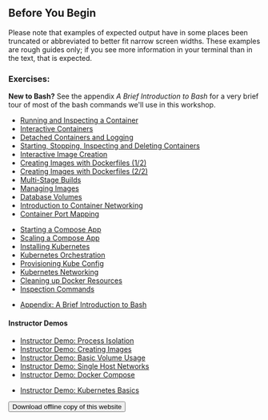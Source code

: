 ## Before You Begin

Please note that examples of expected output have in some places been truncated or abbreviated to better fit narrow screen widths. These examples are rough guides only; if you see more information in your terminal than in the text, that is expected.

### Exercises:

<!--*Scroll down for Windows-native exercises*-->

**New to Bash?** See the appendix *A Brief Introduction to Bash* for a very brief tour of most of the bash commands we'll use in this workshop.

<!-- **Windows Users doing Linux-based exercises**: Please note that in all exercises we will use Unix style paths using forward slashes (‘/‘) instead of backslashes (‘\‘). On Windows you can work directly with such paths by either using a **Bash** terminal or a **Powershell** terminal. Powershell can work with both Windows and Unix style paths. -->

 <!-- - <a href="https://github.com/docker-training/suggested-solutions/blob/master/primers/strigo-intro.md" target="_blank">Introduction to Strigo</a> --> 
 - [Running and Inspecting a Container](linux/exercises/running-and-inspecting-containers.md)
 - [Interactive Containers](linux/exercises/interactive-containers.md)
 - [Detached Containers and Logging](linux/exercises/detached-containers-and-logging.md)
 - [Starting, Stopping, Inspecting and Deleting Containers](linux/exercises/starting-stopping-inspecting-and-deleting-containers.md)
 - [Interactive Image Creation](linux/exercises/interactive-image-creation.md)
 - [Creating Images with Dockerfiles (1/2)](linux/exercises/creating-images-with-dockerfiles-part-1.md)
 - [Creating Images with Dockerfiles (2/2)](linux/exercises/creating-images-with-dockerfiles-part-2.md)
 - [Multi-Stage Builds](linux/exercises/multi-stage-builds.md)
 - [Managing Images](linux/exercises/managing-images.md)
 - [Database Volumes](linux/exercises/database-volumes.md)
 - [Introduction to Container Networking](linux/exercises/introduction-to-container-networking.md)
 - [Container Port Mapping](linux/exercises/container-port-mapping.md) 
<!-- - [Creating a Swarm](linux/exercises/creating-a-swarm.md) -->
<!-- - [Starting a Service](linux/exercises/starting-a-service.md) --> 
<!-- - [Node Failure Recovery](linux/exercises/node-failure-recovery.md) --> 
<!-- - [Swarm Scheduling](linux/exercises/swarm-scheduling.md) --> 
<!-- - [Provisioning Swarm Configuration](linux/exercises/provisioning-swarm-config.md) --> 
<!-- - [Routing to Services](linux/exercises/routing-to-services.md) --> 
<!-- - [Updating Applications](linux/exercises/updating-applications.md) --> 
 - [Starting a Compose App](linux/exercises/starting-a-compose-app.md)
 - [Scaling a Compose App](linux/exercises/scaling-a-compose-app.md)
 - [Installing Kubernetes](linux/exercises/kube-install.md)
 - [Kubernetes Orchestration](linux/exercises/kube-orchestration.md)
 - [Provisioning Kube Config](linux/exercises/provisioning-kube-config.md)
 - [Kubernetes Networking](linux/exercises/kube-networking.md)
 - [Cleaning up Docker Resources](linux/exercises/cleaning-up-docker-resources.md)
 - [Inspection Commands](linux/exercises/inspection-commands.md)
 <!-- - [Docker Plugins](linux/exercises/plugins.md) -->
 - [Appendix: A Brief Introduction to Bash](linux/exercises/command-line-intro.md)

#### Instructor Demos

 - [Instructor Demo: Process Isolation](linux/exercises/process-isolation-demo.md)
 - [Instructor Demo: Creating Images](linux/exercises/creating-images-demo.md)
 - [Instructor Demo: Basic Volume Usage](linux/exercises/basic-volume-usage-demo.md)
 - [Instructor Demo: Single Host Networks](linux/exercises/single-host-network-demo.md)
 - [Instructor Demo: Docker Compose](linux/exercises/docker-compose-demo.md)
 <!-- - [Instructor Demo: Self-Healing Swarm](linux/exercises/self-healing-swarm-demo.md) -->
 - [Instructor Demo: Kubernetes Basics](linux/exercises/kubernetes-demo.md)

<!--
### Windows Exercises:

#### Exercises

 - [Running and Inspecting a Container](windows/exercises/running-and-inspecting-containers.md)
 - [Interactive Containers](windows/exercises/interactive-containers.md)
 - [Detached Containers and Logging](windows/exercises/detached-containers-and-logging.md)
 - [Starting, Stopping, Inspecting and Deleting Containers](windows/exercises/starting-stopping-inspecting-and-deleting-containers.md)
 - [Interactive Image Creation](windows/exercises/interactive-image-creation.md)
 - [Creating Images with Dockerfiles (1/2)](windows/exercises/creating-images-with-dockerfiles-part-1.md)
 - [Creating Images with Dockerfiles (2/2)](windows/exercises/creating-images-with-dockerfiles-part-2.md)
 - [Multi-Stage Builds](windows/exercises/multi-stage-builds.md)
 - [Managing Images](windows/exercises/managing-images.md)
 - [Database Volumes](windows/exercises/database-volumes.md)
 - [Introduction to Container Networking](windows/exercises/introduction-to-container-networking.md)
 - [Container Port Mapping](windows/exercises/container-port-mapping.md)
 - [Creating a Swarm](windows/exercises/creating-a-swarm.md)
 - [Starting a Service](windows/exercises/starting-a-service.md)
 - [Node Failure Recovery](windows/exercises/node-failure-recovery.md)
 - [Swarm Scheduling](windows/exercises/swarm-scheduling.md)
 - [Provisioning Swarm Configuration](windows/exercises/provisioning-swarm-config.md)
 - [Routing to Services](windows/exercises/routing-to-services.md)
 - [Updating Applications](windows/exercises/updating-applications.md)
 - [Installing Kubernetes](windows/exercises/kube-install.md)
 - [Kubernetes Orchestration](windows/exercises/kube-orchestration.md)
 - [Setup Kubectl](windows/exercises/kube-windows-kubectl.md)
 - [Setup Kubeconfig](windows/exercises/kube-windows-kubeconfig.md)
 - [Setup okteto](windows/exercises/kube-windows-okteto.md)
 - [Remote debugging python](windows/exercises/kube-windows-python-remote-debug.md)
 - [Provisioning Kube Config](windows/exercises/provisioning-kube-config.md)
 - [Kubernetes Networking](windows/exercises/kube-networking.md)
 - [Cleaning up Docker Resources](windows/exercises/cleaning-up-docker-resources.md)
 - [Inspection Commands](windows/exercises/inspection-commands.md)
 - [Starting a Compose App](windows/exercises/starting-a-compose-app.md)
 - [Scaling a Compose App](windows/exercises/scaling-a-compose-app.md)

#### Instructor Demos

 - [Instructor Demo: Process Isolation](windows/exercises/process-isolation-demo.md)
 - [Instructor Demo: Creating Images](windows/exercises/creating-images-demo.md)
 - [Instructor Demo: Basic Volume Usage](windows/exercises/basic-volume-usage-demo.md)
 - [Instructor Demo: Single Host Networks](windows/exercises/single-host-network-demo.md)
 - [Instructor Demo: Self-Healing Swarm](windows/exercises/self-healing-swarm-demo.md)
 - [Instructor Demo: Kubernetes Basics](windows/exercises/kubernetes-demo.md)
 - [Instructor Demo: Docker Compose](windows/exercises/docker-compose-demo.md)

-->
<a href='static/containerization-exercises.tgz' download><button type="button">Download offline copy of this website</button></a>
